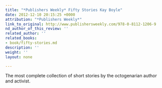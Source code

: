 ```yaml
---
title: "*Publishers Weekly* Fifty Stories Kay Boyle"
date: 2012-12-10 20:15:25 +0000
attribution: "*Publishers Weekly*"
link_to_original: http://www.publishersweekly.com/978-0-8112-1206-9
nd_author_of_this_review: ''
related_author: ''
related_books:
- book/fifty-stories.md
description: ''
weight: ''
layout: none

---
```

The most complete collection of short stories by the octogenarian author and activist.

